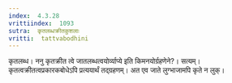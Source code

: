 ```yaml
---
index:  4.3.28
vrittiindex:  1093
sutra:  कृतलब्धक्रीतकुशलाः
vritti:  tattvabodhini 
---
```


कृतलब्ध। ननु कृतक्रीत त्वे जातलब्धत्वयोर्व्याप्ये इति किमनयोर्ग्रहणेने?। सत्यम्। कृतत्वक्रीतत्वप्रकारकबोधेऽपि प्रत्ययार्थं तद्ग्रहणम्। अत एव जाते लुग्भाजामपि कृते न लुक्।

